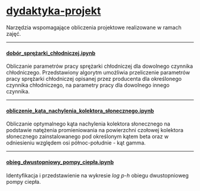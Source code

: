 # [dydaktyka-projekt](https://github.com/zajaczkowski/dydaktyka-projekt)
Narzędzia wspomagające obliczenia projektowe realizowane w ramach zajęć.

---

#### [dobór_sprężarki_chłodniczej.ipynb](https://github.com/zajaczkowski/dydaktyka-projekt/blob/master/dobór_sprężarki_chłodniczej.ipynb)

Obliczanie parametrów pracy sprężarki chłodniczej dla dowolnego czynnika chłodniczego. Przedstawiony algorytm umożliwia przeliczenie parametrów pracy sprężarki chłodniczej opisanej przez producenta dla określonego czynnika chłodniczego, na parametry pracy dla dowolnego innego czynnika.

---

#### [obliczenie_kąta_nachylenia_kolektora_słonecznego.ipynb](https://github.com/zajaczkowski/dydaktyka-projekt/blob/master/obliczenie_kąta_nachylenia_kolektora_słonecznego.ipynb)

Obliczanie optymalnego kąta nachylenia kolektora słonecznego na podstawie natężenia promieniowania na powierzchni czołowej kolektora słonecznego zainstalowanego pod określonym kątem beta oraz w odniesieniu względem osi północ-południe - kąt gamma.

---

#### [obieg_dwustopniowy_pompy_ciepła.ipynb](https://github.com/zajaczkowski/dydaktyka-projekt/blob/master/obieg_dwustopniowy_pompy_ciepła.ipynb)

Identyfikacja i przedstawienie na wykresie *log p-h* obiegu dwustopnioweg pompy ciepła.
